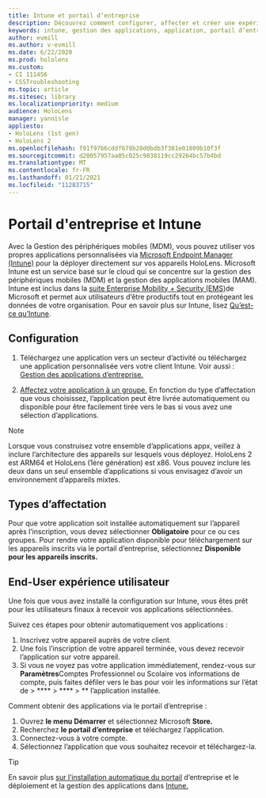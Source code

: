 ```yaml
---
title: Intune et portail d’entreprise
description: Découvrez comment configurer, affecter et créer une expérience utilisateur confortable avec Intune, la gestion des appareils mobiles et le portail d’entreprise.
keywords: intune, gestion des applications, application, portail d’entreprise, portail, hololens
author: evmill
ms.author: v-evmill
ms.date: 6/22/2020
ms.prod: hololens
ms.custom:
- CI 111456
- CSSTroubleshooting
ms.topic: article
ms.sitesec: library
ms.localizationpriority: medium
audience: HoloLens
manager: yannisle
appliesto:
- HoloLens (1st gen)
- HoloLens 2
ms.openlocfilehash: f91f97b6cddf678b20d0bdb3f381e01809b10f3f
ms.sourcegitcommit: d20057957aa05c025c9838119cc29264bc57b4bd
ms.translationtype: MT
ms.contentlocale: fr-FR
ms.lasthandoff: 01/21/2021
ms.locfileid: "11283715"
---
```

# Portail d'entreprise et Intune

Avec la Gestion des périphériques mobiles (MDM), vous pouvez utiliser vos propres applications personnalisées via [Microsoft Endpoint Manager (Intune)](https://docs.microsoft.com/intune/windows-holographic-for-business) pour la déployer directement sur vos appareils HoloLens. Microsoft Intune est un service basé sur le cloud qui se concentre sur la gestion des périphériques mobiles (MDM) et la gestion des applications mobiles (MAM). Intune est inclus dans la [suite Enterprise Mobility + Security (EMS)](https://www.microsoft.com/microsoft-365/enterprise-mobility-security)de Microsoft et permet aux utilisateurs d’être productifs tout en protégeant les données de votre organisation. Pour en savoir plus sur Intune, lisez [Qu’est-ce qu’Intune](https://docs.microsoft.com/mem/intune/fundamentals/what-is-intune).

## Configuration

1. Téléchargez une application vers un secteur d’activité ou téléchargez une application personnalisée vers votre client Intune. Voir aussi : [Gestion des applications d’entreprise.](https://docs.microsoft.com/windows/client-management/mdm/enterprise-app-management)

2. [Affectez votre application à un groupe.](https://docs.microsoft.com/mem/intune/apps/apps-deploy) En fonction du type d’affectation que vous choisissez, l’application peut être livrée automatiquement ou disponible pour être facilement tirée vers le bas si vous avez une sélection d’applications.

> [!NOTE]
> Lorsque vous construisez votre ensemble d’applications appx, veillez à inclure l’architecture des appareils sur lesquels vous déployez. HoloLens 2 est ARM64 et HoloLens (1ère génération) est x86. Vous pouvez inclure les deux dans un seul ensemble d’applications si vous envisagez d’avoir un environnement d’appareils mixtes.

## Types d’affectation

Pour que votre application soit installée automatiquement sur l’appareil après l’inscription, vous devez sélectionner **Obligatoire** pour ce ou ces groupes.
Pour rendre votre application disponible pour téléchargement sur les appareils inscrits via le portail d’entreprise, sélectionnez **Disponible pour les appareils inscrits.**

## End-User expérience utilisateur

Une fois que vous avez installé la configuration sur Intune, vous êtes prêt pour les utilisateurs finaux à recevoir vos applications sélectionnées.

Suivez ces étapes pour obtenir automatiquement vos applications :

1. Inscrivez votre appareil auprès de votre client.
2. Une fois l’inscription de votre appareil terminée, vous devez recevoir l’application sur votre appareil.
3. Si vous ne voyez pas votre application immédiatement, rendez-vous sur **Paramètres**Comptes Professionnel ou Scolaire vos informations de compte, puis faites défiler vers le bas pour voir les informations sur l’état de  >  ****  >  ****  >  ** l’application installée.

Comment obtenir des applications via le portail d’entreprise :

1. Ouvrez **le menu Démarrer** et sélectionnez Microsoft **Store.**
2. Recherchez **le portail d’entreprise** et téléchargez l’application.
3. Connectez-vous à votre compte.
4. Sélectionnez l’application que vous souhaitez recevoir et téléchargez-la.

> [!Tip]
> En savoir plus [sur l’installation automatique du portail](https://docs.microsoft.com/mem/intune/apps/company-portal-app) d’entreprise et le déploiement et la gestion des applications dans [Intune.](https://docs.microsoft.com/mem/intune/fundamentals/windows-holographic-for-business#deploy-and-manage-apps)
